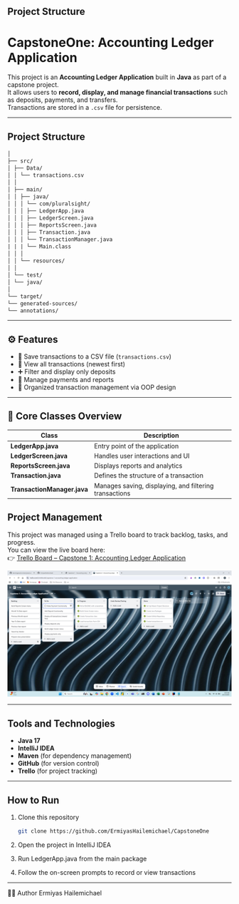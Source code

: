 ## Project Structure
# CapstoneOne: Accounting Ledger Application

This project is an **Accounting Ledger Application** built in **Java** as part of a capstone project.  
It allows users to **record, display, and manage financial transactions** such as deposits, payments, and transfers.  
Transactions are stored in a `.csv` file for persistence.

---

## Project Structure


```CapstoneOne/
│
├── src/
│ ├── Data/
│ │ └── transactions.csv
│ │
│ ├── main/
│ │ ├── java/
│ │ │ └── com/pluralsight/
│ │ │ ├── LedgerApp.java
│ │ │ ├── LedgerScreen.java
│ │ │ ├── ReportsScreen.java
│ │ │ ├── Transaction.java
│ │ │ └── TransactionManager.java
| | | └── Main.class
│ │ │
│ │ └── resources/
│ │
│ └── test/
│ └── java/
│
└── target/
└── generated-sources/
└── annotations/
```
-----------------------------------------
## ⚙️ Features

- 💾 Save transactions to a CSV file (`transactions.csv`)
- 📜 View all transactions (newest first)
- ➕ Filter and display only deposits
- 💸 Manage payments and reports
- 🧮 Organized transaction management via OOP design

---------------------------------------------
## 🧠 Core Classes Overview

| Class | Description |
|-------|--------------|
| **LedgerApp.java** | Entry point of the application |
| **LedgerScreen.java** | Handles user interactions and UI |
| **ReportsScreen.java** | Displays reports and analytics |
| **Transaction.java** | Defines the structure of a transaction |
| **TransactionManager.java** | Manages saving, displaying, and filtering transactions |

## Project Management

This project was managed using a Trello board to track backlog, tasks, and progress.  
You can view the live board here:  
👉 [Trello Board – Capstone 1: Accounting Ledger Application](https://trello.com/invite/b/64035649c0865d917d538afd/ATTIff978d1d098dc9098b5da87d80dd689a6E424CC6/capstone-1-accounting-ledger-application)

![TrelloProjectBoard.png](TrelloProjectBoard.png)

------------------

## Tools and Technologies

- **Java 17**
- **IntelliJ IDEA**
- **Maven** (for dependency management)
- **GitHub** (for version control)
- **Trello** (for project tracking)

---

## How to Run

1. Clone this repository
   ```bash
   git clone https://github.com/ErmiyasHailemichael/CapstoneOne
   ```
2. Open the project in IntelliJ IDEA

3. Run LedgerApp.java from the main package

4. Follow the on-screen prompts to record or view transactions

----------

👨‍💻 Author
Ermiyas Hailemichael